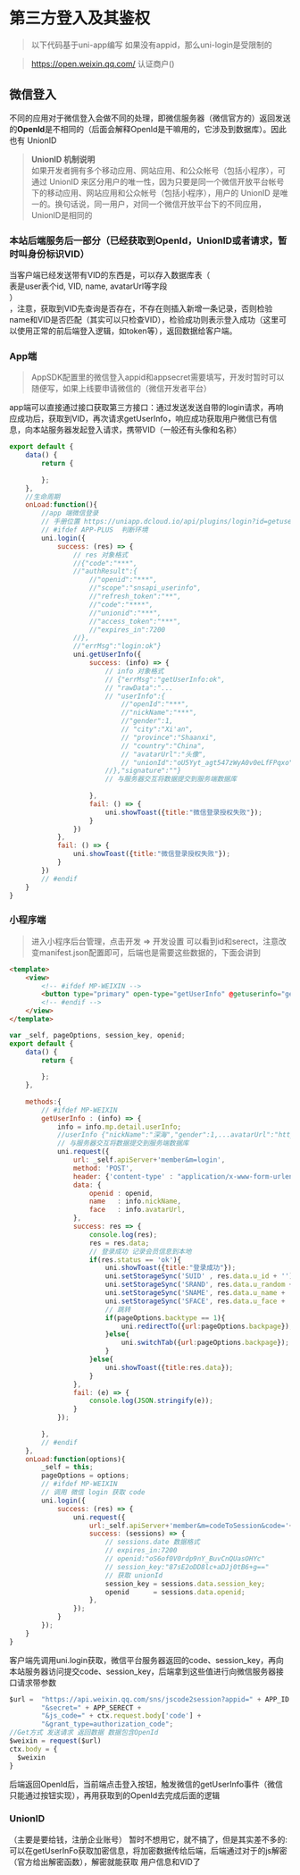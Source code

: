 # 第三方登入及其鉴权
> 以下代码基于uni-app编写 如果没有appid，那么uni-login是受限制的

> https://open.weixin.qq.com/ 认证商户()


## 微信登入
不同的应用对于微信登入会做不同的处理，即微信服务器（微信官方的）返回发送的**OpenId**是不相同的（后面会解释OpenId是干嘛用的，它涉及到数据库）。因此也有
UnionID

> **UnionID 机制说明**   
如果开发者拥有多个移动应用、网站应用、和公众帐号（包括小程序），可通过 UnionID 来区分用户的唯一性，因为只要是同一个微信开放平台帐号下的移动应用、网站应用和公众帐号（包括小程序），用户的 UnionID 是唯一的。换句话说，同一用户，对同一个微信开放平台下的不同应用，UnionID是相同的

### 本站后端服务后一部分（已经获取到OpenId，UnionID或者请求，暂时叫身份标识VID）
当客户端已经发送带有VID的东西是，可以存入数据库表（   
  表是user表个id, VID, name, avatarUrl等字段   
）    
，注意，获取到VID先查询是否存在，不存在则插入新增一条记录，否则检验name和VID是否匹配（其实可以只检查VID），检验成功则表示登入成功（这里可以使用正常的前后端登入逻辑，如token等），返回数据给客户端。

### App端
> AppSDK配置里的微信登入appid和appsecret需要填写，开发时暂时可以随便写，如果上线要申请微信的（微信开发者平台）

app端可以直接通过接口获取第三方接口：通过发送发送自带的login请求，再响应成功后，获取到VID，再次请求getUserInfo，响应成功获取用户微信已有信息，向本站服务器发起登入请求，携带VID（一般还有头像和名称）
```javascript
export default {
    data() {
        return {
            
        };
    },
    //生命周期
    onLoad:function(){
        //app 端微信登录
        // 手册位置 https://uniapp.dcloud.io/api/plugins/login?id=getuserinfo
        // #ifdef APP-PLUS  判断环境
        uni.login({
            success: (res) => {
                // res 对象格式
                //{"code":"***",
                //"authResult":{
                    //"openid":"***",
                    //"scope":"snsapi_userinfo",
                    //"refresh_token":"**",
                    //"code":"****",
                    //"unionid":"***",
                    //"access_token":"***",
                    //"expires_in":7200
                //},
                //"errMsg":"login:ok"}
                uni.getUserInfo({
                    success: (info) => {
                        // info 对象格式
                        // {"errMsg":"getUserInfo:ok",
                        // "rawData":"...
                        // "userInfo":{
                            //"openId":"***",
                            //"nickName":"***",
                            //"gender":1,
                            // "city":"Xi'an",
                            // "province":"Shaanxi",
                            // "country":"China",
                            // "avatarUrl":"头像",
                            // "unionId":"oU5Yyt_agt547zWyA0v0eLfFPqxo"
                        //},"signature":""}
                        // 与服务器交互将数据提交到服务端数据库
                        
                    },
                    fail: () => {
                        uni.showToast({title:"微信登录授权失败"});
                    }
                })
            },
            fail: () => {
                uni.showToast({title:"微信登录授权失败"});
            }
        })
        // #endif
    }
}
```

### 小程序端
> 进入小程序后台管理，点击开发 => 开发设置 可以看到id和serect，注意改变manifest.json配置即可，后端也是需要这些数据的，下面会讲到

```html
<template>
    <view>
        <!-- #ifdef MP-WEIXIN -->
        <button type="primary" open-type="getUserInfo" @getuserinfo="getUserInfo">使用微信登录</button>
        <!-- #endif -->
    </view>
</template>
```

```javascript
var _self, pageOptions, session_key, openid;
export default {
    data() {
        return {
            
        };
    },
    
    methods:{
        // #ifdef MP-WEIXIN
        getUserInfo : (info) => {
            info = info.mp.detail.userInfo;
            //userInfo {"nickName":"深海","gender":1,...avatarUrl":"https://7tdPvkPaJlkaLFFbLAffGVApluZdanLkDVplNlAhq1EJA/132"}
            // 与服务器交互将数据提交到服务端数据库
            uni.request({
                url: _self.apiServer+'member&m=login',
                method: 'POST',
                header: {'content-type' : "application/x-www-form-urlencoded"},
                data: {
                    openid : openid,
                    name   : info.nickName,
                    face   : info.avatarUrl,
                },
                success: res => {
                    console.log(res);
                    res = res.data;
                    // 登录成功 记录会员信息到本地
                    if(res.status == 'ok'){
                        uni.showToast({title:"登录成功"});
                        uni.setStorageSync('SUID' , res.data.u_id + '');
                        uni.setStorageSync('SRAND', res.data.u_random + '');
						uni.setStorageSync('SNAME', res.data.u_name + '');
                        uni.setStorageSync('SFACE', res.data.u_face + '');
                        // 跳转
                        if(pageOptions.backtype == 1){
                            uni.redirectTo({url:pageOptions.backpage});
                        }else{
                            uni.switchTab({url:pageOptions.backpage});
                        }
                    }else{
                        uni.showToast({title:res.data});
                    }
                },
                fail: (e) => {
                    console.log(JSON.stringify(e));
                }
            });
            
        },
        // #endif
    },
    onLoad:function(options){
        _self = this;
        pageOptions = options;
        // #ifdef MP-WEIXIN
        // 调用 微信 login 获取 code
        uni.login({
            success: (res) => {
                uni.request({
                    url:_self.apiServer+'member&m=codeToSession&code='+res.code,
                    success: (sessions) => {
                        // sessions.date 数据格式
                        // expires_in:7200
                        // openid:"oS6of0V0rdp9nY_BuvCnQUasOHYc"
                        // session_key:"87sE2oDD8lc+aDJj0tB6+g=="
                        // 获取 unionId
                        session_key = sessions.data.session_key;
                        openid      = sessions.data.openid;
                    },
                });
            }
        });
    }
}
```
客户端先调用uni.login获取，微信平台服务器返回的code、session_key，再向本站服务器访问提交code、session_key，后端拿到这些值进行向微信服务器接口请求带参数
```javascript
$url =  "https://api.weixin.qq.com/sns/jscode2session?appid=" + APP_ID + 
        "&secret=" + APP_SERECT +
        "&js_code=" + ctx.request.body['code'] +
        "&grant_type=authorization_code";
//Get方式 发送请求 返回数据 数据包含OpenId
$weixin = request($url)
ctx.body = {
  $weixin
}
```
后端返回OpenId后，当前端点击登入按钮，触发微信的getUserInfo事件（微信只能通过按钮实现），再用获取到的OpenId去完成后面的逻辑

### UnionID 
（主要是要给钱，注册企业账号）
暂时不想用它，就不搞了，但是其实差不多的:
可以在getUserInFo获取加密信息，将加密数据传给后端，后端通过对于的js解密（官方给出解密函数），解密就能获取
用户信息和VID了